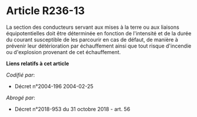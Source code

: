 # Article R236-13

La section des conducteurs servant aux mises à la terre ou aux liaisons équipotentielles doit être déterminée en fonction de
l'intensité et de la durée du courant susceptible de les parcourir en cas de défaut, de manière à prévenir leur détérioration
par échauffement ainsi que tout risque d'incendie ou d'explosion provenant de cet échauffement.

**Liens relatifs à cet article**

_Codifié par_:

  - Décret n°2004-196 2004-02-25

_Abrogé par_:

  - Décret n°2018-953 du 31 octobre 2018 - art. 56
